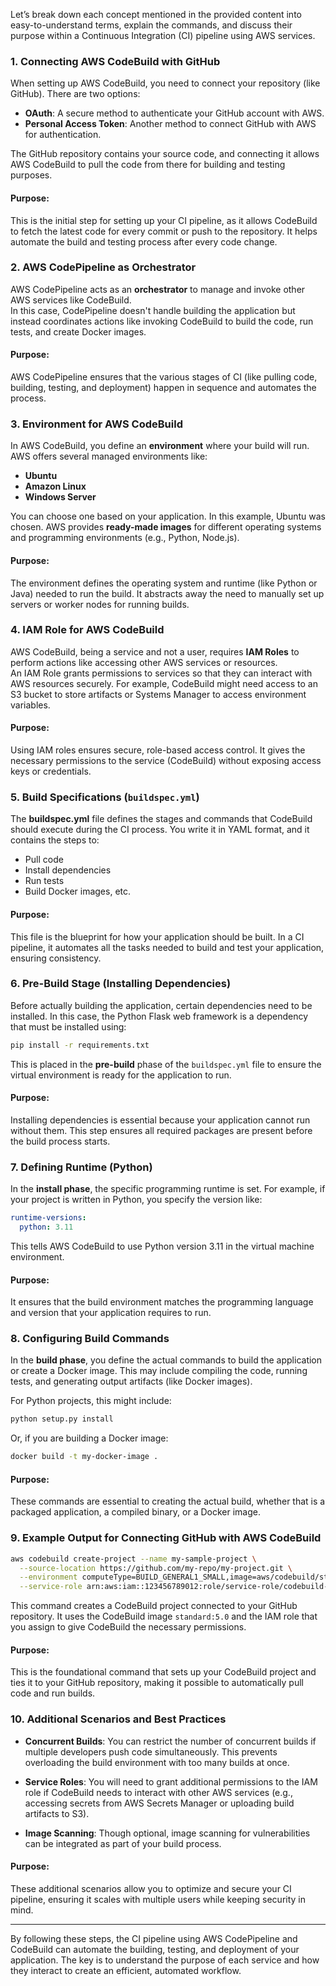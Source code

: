 Let’s break down each concept mentioned in the provided content into easy-to-understand terms, explain the commands, and discuss their purpose within a Continuous Integration (CI) pipeline using AWS services.

### 1. **Connecting AWS CodeBuild with GitHub**

When setting up AWS CodeBuild, you need to connect your repository (like GitHub). There are two options:  
- **OAuth**: A secure method to authenticate your GitHub account with AWS.
- **Personal Access Token**: Another method to connect GitHub with AWS for authentication.

The GitHub repository contains your source code, and connecting it allows AWS CodeBuild to pull the code from there for building and testing purposes.

#### Purpose:
This is the initial step for setting up your CI pipeline, as it allows CodeBuild to fetch the latest code for every commit or push to the repository. It helps automate the build and testing process after every code change.

### 2. **AWS CodePipeline as Orchestrator**

AWS CodePipeline acts as an **orchestrator** to manage and invoke other AWS services like CodeBuild.  
In this case, CodePipeline doesn't handle building the application but instead coordinates actions like invoking CodeBuild to build the code, run tests, and create Docker images.

#### Purpose:
AWS CodePipeline ensures that the various stages of CI (like pulling code, building, testing, and deployment) happen in sequence and automates the process.

### 3. **Environment for AWS CodeBuild**

In AWS CodeBuild, you define an **environment** where your build will run.  
AWS offers several managed environments like:
- **Ubuntu**
- **Amazon Linux**
- **Windows Server**

You can choose one based on your application. In this example, Ubuntu was chosen. AWS provides **ready-made images** for different operating systems and programming environments (e.g., Python, Node.js).

#### Purpose:
The environment defines the operating system and runtime (like Python or Java) needed to run the build. It abstracts away the need to manually set up servers or worker nodes for running builds.

### 4. **IAM Role for AWS CodeBuild**

AWS CodeBuild, being a service and not a user, requires **IAM Roles** to perform actions like accessing other AWS services or resources.  
An IAM Role grants permissions to services so that they can interact with AWS resources securely. For example, CodeBuild might need access to an S3 bucket to store artifacts or Systems Manager to access environment variables.

#### Purpose:
Using IAM roles ensures secure, role-based access control. It gives the necessary permissions to the service (CodeBuild) without exposing access keys or credentials.

### 5. **Build Specifications (`buildspec.yml`)**

The **buildspec.yml** file defines the stages and commands that CodeBuild should execute during the CI process. You write it in YAML format, and it contains the steps to:
- Pull code
- Install dependencies
- Run tests
- Build Docker images, etc.

#### Purpose:
This file is the blueprint for how your application should be built. In a CI pipeline, it automates all the tasks needed to build and test your application, ensuring consistency.

### 6. **Pre-Build Stage (Installing Dependencies)**

Before actually building the application, certain dependencies need to be installed. In this case, the Python Flask web framework is a dependency that must be installed using:
```bash
pip install -r requirements.txt
```

This is placed in the **pre-build** phase of the `buildspec.yml` file to ensure the virtual environment is ready for the application to run.

#### Purpose:
Installing dependencies is essential because your application cannot run without them. This step ensures all required packages are present before the build process starts.

### 7. **Defining Runtime (Python)**

In the **install phase**, the specific programming runtime is set. For example, if your project is written in Python, you specify the version like:
```yaml
runtime-versions:
  python: 3.11
```

This tells AWS CodeBuild to use Python version 3.11 in the virtual machine environment.

#### Purpose:
It ensures that the build environment matches the programming language and version that your application requires to run.

### 8. **Configuring Build Commands**

In the **build phase**, you define the actual commands to build the application or create a Docker image. This may include compiling the code, running tests, and generating output artifacts (like Docker images).

For Python projects, this might include:
```bash
python setup.py install
```

Or, if you are building a Docker image:
```bash
docker build -t my-docker-image .
```

#### Purpose:
These commands are essential to creating the actual build, whether that is a packaged application, a compiled binary, or a Docker image.

### 9. **Example Output for Connecting GitHub with AWS CodeBuild**

```bash
aws codebuild create-project --name my-sample-project \
  --source-location https://github.com/my-repo/my-project.git \
  --environment computeType=BUILD_GENERAL1_SMALL,image=aws/codebuild/standard:5.0 \
  --service-role arn:aws:iam::123456789012:role/service-role/codebuild-my-sample-project-service-role
```
This command creates a CodeBuild project connected to your GitHub repository. It uses the CodeBuild image `standard:5.0` and the IAM role that you assign to give CodeBuild the necessary permissions.

#### Purpose:
This is the foundational command that sets up your CodeBuild project and ties it to your GitHub repository, making it possible to automatically pull code and run builds.

### 10. **Additional Scenarios and Best Practices**

- **Concurrent Builds**: You can restrict the number of concurrent builds if multiple developers push code simultaneously. This prevents overloading the build environment with too many builds at once.
  
- **Service Roles**: You will need to grant additional permissions to the IAM role if CodeBuild needs to interact with other AWS services (e.g., accessing secrets from AWS Secrets Manager or uploading build artifacts to S3).

- **Image Scanning**: Though optional, image scanning for vulnerabilities can be integrated as part of your build process.

#### Purpose:
These additional scenarios allow you to optimize and secure your CI pipeline, ensuring it scales with multiple users while keeping security in mind.

---

By following these steps, the CI pipeline using AWS CodePipeline and CodeBuild can automate the building, testing, and deployment of your application. The key is to understand the purpose of each service and how they interact to create an efficient, automated workflow.